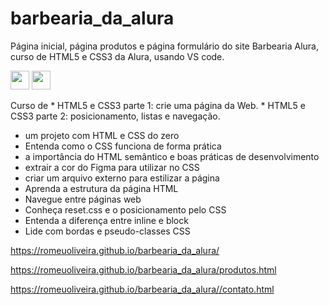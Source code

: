# barbearia_da_alura
Página inicial, página produtos e página formulário do site  Barbearia  Alura,  curso de HTML5 e  CSS3 da Alura, usando VS code.

<img src="https://cdn.jsdelivr.net/gh/devicons/devicon/icons/html5/html5-plain-wordmark.svg" width="30" height="30"/> <img src="https://cdn.jsdelivr.net/gh/devicons/devicon/icons/css3/css3-plain-wordmark.svg" width="30" height="30" /> 


Curso de
    * HTML5 e CSS3 parte 1:  crie uma página da Web.
    * HTML5 e CSS3 parte 2: posicionamento, listas e navegação.
- um projeto com HTML e CSS do zero
- Entenda como o CSS funciona de forma prática
- a importância do HTML semântico e boas práticas de desenvolvimento
- extrair a cor do Figma para utilizar no CSS
- criar um arquivo externo para estilizar a página
- Aprenda a estrutura da página HTML
- Navegue entre páginas web
- Conheça reset.css e o posicionamento pelo CSS
- Entenda a diferença entre inline e block
- Lide com bordas e pseudo-classes CSS

https://romeuoliveira.github.io/barbearia_da_alura/

https://romeuoliveira.github.io/barbearia_da_alura/produtos.html

https://romeuoliveira.github.io/barbearia_da_alura//contato.html


